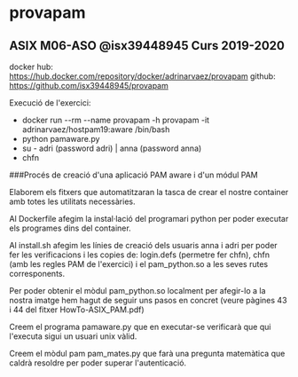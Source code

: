 # provapam
## ASIX M06-ASO @isx39448945 Curs 2019-2020

docker hub: https://hub.docker.com/repository/docker/adrinarvaez/provapam
github: https://github.com/isx39448945/provapam

Execució de l'exercici: 
+ docker run --rm --name provapam -h provapam -it adrinarvaez/hostpam19:aware /bin/bash
+ python pamaware.py
+ su - adri (password adri) | anna (password anna)
+ chfn


###Procés de creació d'una aplicació PAM aware i d'un módul PAM

Elaborem els fitxers que automatitzaran la tasca de crear el nostre container amb totes les utilitats necessàries. 

Al Dockerfile afegim la instal·lació del programari python per poder executar els programes dins del container.

Al install.sh afegim les línies de creació dels usuaris anna i adri per poder fer les verificacions i les copies de: login.defs (permetre fer chfn), chfn (amb les regles PAM de l'exercici) i el pam_python.so a les seves rutes corresponents.

Per poder obtenir el mòdul pam_python.so localment per afegir-lo a la nostra imatge hem hagut de seguir uns pasos en concret (veure pàgines 43 i 44 del fitxer HowTo-ASIX_PAM.pdf)

Creem el programa pamaware.py que en executar-se verificarà que qui l'executa sigui un usuari unix vàlid.

Creem el mòdul pam pam_mates.py que farà una pregunta matemàtica que caldrà resoldre per poder superar l'autenticació.
